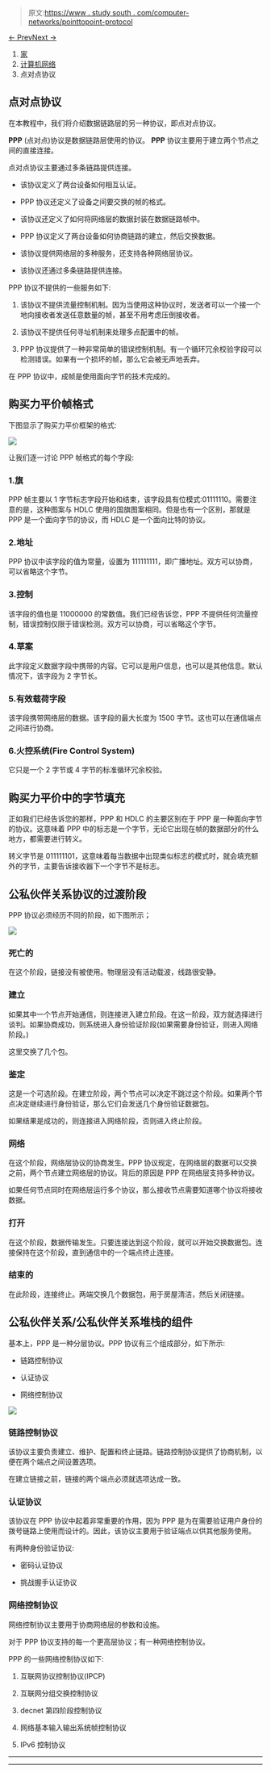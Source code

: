 > 原文:[https://www . study south . com/computer-networks/pointtopoint-protocol](https://www.studytonight.com/computer-networks/pointtopoint-protocol)

[← Prev](/computer-networks/hdlc-protocol "HDLC Protocol")[Next →](/computer-networks/multiple-access-in-data-link-layer "Multiple Access in DL")

<nav aria-label="breadcrumb">

1.  [家](/)
2.  [计算机网络](/computer-networks)
3.  点对点协议

</nav>

<article>

# 点对点协议

在本教程中，我们将介绍数据链路层的另一种协议，即点对点协议。

**PPP** (点对点)协议是数据链路层使用的协议。 **PPP** 协议主要用于建立两个节点之间的直接连接。

点对点协议主要通过多条链路提供连接。

*   该协议定义了两台设备如何相互认证。

*   PPP 协议还定义了设备之间要交换的帧的格式。

*   该协议还定义了如何将网络层的数据封装在数据链路帧中。

*   PPP 协议定义了两台设备如何协商链路的建立，然后交换数据。

*   该协议提供网络层的多种服务，还支持各种网络层协议。

*   该协议还通过多条链路提供连接。

PPP 协议不提供的一些服务如下:

1.  该协议不提供流量控制机制。因为当使用这种协议时，发送者可以一个接一个地向接收者发送任意数量的帧，甚至不用考虑压倒接收者。

2.  该协议不提供任何寻址机制来处理多点配置中的帧。

3.  PPP 协议提供了一种非常简单的错误控制机制。有一个循环冗余校验字段可以检测错误。如果有一个损坏的帧，那么它会被无声地丢弃。

在 PPP 协议中，成帧是使用面向字节的技术完成的。

## 购买力平价帧格式

下图显示了购买力平价框架的格式:

![](../Images/635da8fcb5edb8e48ed4757fa8424155.png)

让我们逐一讨论 PPP 帧格式的每个字段:

### 1.旗

PPP 帧主要以 1 字节标志字段开始和结束，该字段具有位模式:01111110。需要注意的是，这种图案与 HDLC 使用的国旗图案相同。但是也有一个区别，那就是 PPP 是一个面向字节的协议，而 HDLC 是一个面向比特的协议。

### 2.地址

PPP 协议中该字段的值为常量，设置为 111111111，即广播地址。双方可以协商，可以省略这个字节。

### 3.控制

该字段的值也是 11000000 的常数值。我们已经告诉您，PPP 不提供任何流量控制，错误控制仅限于错误检测。双方可以协商，可以省略这个字节。

### 4.草案

此字段定义数据字段中携带的内容。它可以是用户信息，也可以是其他信息。默认情况下，该字段为 2 字节长。

### 5.有效载荷字段

该字段携带网络层的数据。该字段的最大长度为 1500 字节。这也可以在通信端点之间进行协商。

### 6.火控系统(Fire Control System)

它只是一个 2 字节或 4 字节的标准循环冗余校验。

## 购买力平价中的字节填充

正如我们已经告诉您的那样，PPP 和 HDLC 的主要区别在于 PPP 是一种面向字节的协议。这意味着 PPP 中的标志是一个字节，无论它出现在帧的数据部分的什么地方，都需要进行转义。

转义字节是 011111101，这意味着每当数据中出现类似标志的模式时，就会填充额外的字节，主要告诉接收器下一个字节不是标志。

## 公私伙伴关系协议的过渡阶段

PPP 协议必须经历不同的阶段，如下图所示；

![](../Images/8895bbbd57be031645db60239c8a24b2.png)

### 死亡的

在这个阶段，链接没有被使用。物理层没有活动载波，线路很安静。

### 建立

如果其中一个节点开始通信，则连接进入建立阶段。在这一阶段，双方就选择进行谈判。如果协商成功，则系统进入身份验证阶段(如果需要身份验证，则进入网络阶段。)

这里交换了几个包。

### 鉴定

这是一个可选阶段。在建立阶段，两个节点可以决定不跳过这个阶段。如果两个节点决定继续进行身份验证，那么它们会发送几个身份验证数据包。

如果结果是成功的，则连接进入网络阶段，否则进入终止阶段。

### 网络

在这个阶段，网络层协议的协商发生。PPP 协议规定，在网络层的数据可以交换之前，两个节点建立网络层的协议。背后的原因是 PPP 在网络层支持多种协议。

如果任何节点同时在网络层运行多个协议，那么接收节点需要知道哪个协议将接收数据。

### 打开

在这个阶段，数据传输发生。只要连接达到这个阶段，就可以开始交换数据包。连接保持在这个阶段，直到通信中的一个端点终止连接。

### 结束的

在此阶段，连接终止。两端交换几个数据包，用于房屋清洁，然后关闭链接。

## 公私伙伴关系/公私伙伴关系堆栈的组件

基本上，PPP 是一种分层协议。PPP 协议有三个组成部分，如下所示:

*   链路控制协议

*   认证协议

*   网络控制协议

![](../Images/afef8847b2953510037c232191ea2052.png)

### 链路控制协议

该协议主要负责建立、维护、配置和终止链路。链路控制协议提供了协商机制，以便在两个端点之间设置选项。

在建立链接之前，链接的两个端点必须就选项达成一致。

### 认证协议

该协议在 PPP 协议中起着非常重要的作用，因为 PPP 是为在需要验证用户身份的拨号链路上使用而设计的。因此，该协议主要用于验证端点以供其他服务使用。

有两种身份验证协议:

*   密码认证协议

*   挑战握手认证协议

### 网络控制协议

网络控制协议主要用于协商网络层的参数和设施。

对于 PPP 协议支持的每一个更高层协议；有一种网络控制协议。

PPP 的一些网络控制协议如下:

1.  互联网协议控制协议(IPCP)

2.  互联网分组交换控制协议

3.  decnet 第四阶段控制协议

4.  网络基本输入输出系统帧控制协议

5.  IPv6 控制协议

</article>

* * *

* * *
